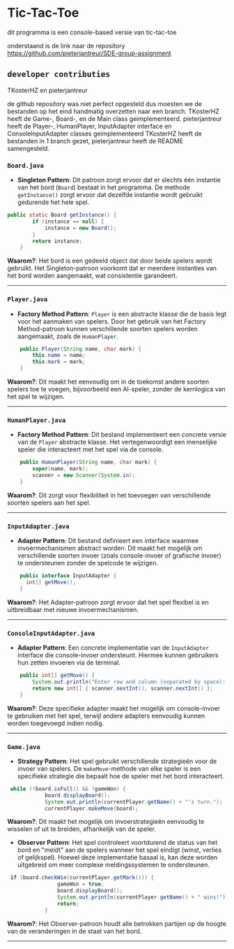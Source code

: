 # Tic-Tac-Toe

dit programma is een console-based versie van tic-tac-toe

onderstaand is de link naar de repository
https://github.com/pieterjantreur/SDE-group-assignment

## **`developer contributies`**

TKosterHZ en pieterjantreur

de github repository was niet perfect opgesteld dus moesten we de bestanden op het eind handmatig overzetten naar een branch.
TKosterHZ heeft de Game-, Board-, en de Main class geimplementeerd.
pieterjantreur heeft de Player-, HumanPlayer, InputAdapter interface en ConsoleInputAdapter classes geimplementeerd
TKosterHZ heeft de bestanden in 1 branch gezet, pieterjantreur heeft de README samengesteld.

### **`Board.java`**
- **Singleton Pattern**: 
  Dit patroon zorgt ervoor dat er slechts één instantie van het bord (`Board`) bestaat in het programma. De methode `getInstance()` zorgt ervoor dat dezelfde instantie wordt gebruikt gedurende het hele spel.
```java
public static Board getInstance() {
        if (instance == null) {
            instance = new Board();
        }
        return instance;
    }
```
  
  **Waarom?**: Het bord is een gedeeld object dat door beide spelers wordt gebruikt. Het Singleton-patroon voorkomt dat er meerdere instanties van het bord worden aangemaakt, wat consistentie garandeert.

---

### **`Player.java`**
- **Factory Method Pattern**:
  `Player` is een abstracte klasse die de basis legt voor het aanmaken van spelers. Door het gebruik van het Factory Method-patroon kunnen verschillende soorten spelers worden aangemaakt, zoals de `HumanPlayer`.
```java
    public Player(String name, char mark) {
        this.name = name;
        this.mark = mark;
    }
```

  **Waarom?**: Dit maakt het eenvoudig om in de toekomst andere soorten spelers toe te voegen, bijvoorbeeld een AI-speler, zonder de kernlogica van het spel te wijzigen.

---

### **`HumanPlayer.java`**
- **Factory Method Pattern**:
  Dit bestand implementeert een concrete versie van de `Player` abstracte klasse. Het vertegenwoordigt een menselijke speler die interacteert met het spel via de console.
```java
    public HumanPlayer(String name, char mark) {
        super(name, mark);
        scanner = new Scanner(System.in);
    }
```
  **Waarom?**: Dit zorgt voor flexibiliteit in het toevoegen van verschillende soorten spelers aan het spel.

---

### **`InputAdapter.java`**
- **Adapter Pattern**:
  Dit bestand definieert een interface waarmee invoermechanismen abstract worden. Dit maakt het mogelijk om verschillende soorten invoer (zoals console-invoer of grafische invoer) te ondersteunen zonder de spelcode te wijzigen.
```java
    public interface InputAdapter {
      int[] getMove();
    }
```

  **Waarom?**: Het Adapter-patroon zorgt ervoor dat het spel flexibel is en uitbreidbaar met nieuwe invoermechanismen.

---

### **`ConsoleInputAdapter.java`**
- **Adapter Pattern**:
  Een concrete implementatie van de `InputAdapter` interface die console-invoer ondersteunt. Hiermee kunnen gebruikers hun zetten invoeren via de terminal.
```java
    public int[] getMove() {
        System.out.println("Enter row and column (separated by space): ");
        return new int[] { scanner.nextInt(), scanner.nextInt() };
    }
```
  **Waarom?**: Deze specifieke adapter maakt het mogelijk om console-invoer te gebruiken met het spel, terwijl andere adapters eenvoudig kunnen worden toegevoegd indien nodig.

---

### **`Game.java`**
- **Strategy Pattern**:
  Het spel gebruikt verschillende strategieën voor de invoer van spelers. De `makeMove`-methode van elke speler is een specifieke strategie die bepaalt hoe de speler met het bord interacteert.
```java
 while (!board.isFull() && !gameWon) {
            board.displayBoard();
            System.out.println(currentPlayer.getName() + "'s turn.");
            currentPlayer.makeMove(board);
```

  **Waarom?**: Dit maakt het mogelijk om invoerstrategieën eenvoudig te wisselen of uit te breiden, afhankelijk van de speler.

- **Observer Pattern**:
  Het spel controleert voortdurend de status van het bord en "meldt" aan de spelers wanneer het spel eindigt (winst, verlies of gelijkspel). Hoewel deze implementatie basaal is, kan deze worden uitgebreid om meer complexe meldingssystemen te ondersteunen.
```java
 if (board.checkWin(currentPlayer.getMark())) {
                gameWon = true;
                board.displayBoard();
                System.out.println(currentPlayer.getName() + " wins!");
                return;
            }
```

  **Waarom?**: Het Observer-patroon houdt alle betrokken partijen op de hoogte van de veranderingen in de staat van het bord.
  
---
